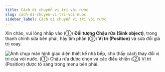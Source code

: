 ```yaml
---
title: Cách di chuyển vị trí vòi nước
slug: cach-di-chuyen-vi-tri-voi-nuoc
sidebar_label: Cách di chuyển vị trí vòi nước
---
```


Xin chào, vui lòng nhấp vào (①) **Đối tượng Chậu rửa (Sink object)**, trong thanh chỉnh sửa bên phải, hãy tìm phần (②) **Vị trí (Position)** và sửa đổi giá trị xoay.

![Ảnh chụp màn hình giao diện thiết kế nhà bếp, cho thấy cách thay đổi vị trí của vòi nước. (①) Chậu rửa được chọn và các điều khiển (②) Vị trí (Position) được tô sáng trong menu bên phải.](https://storage.googleapis.com/jegavn_kb/images/937d05df-db79-4d52-9266-028acf68cca0.png)